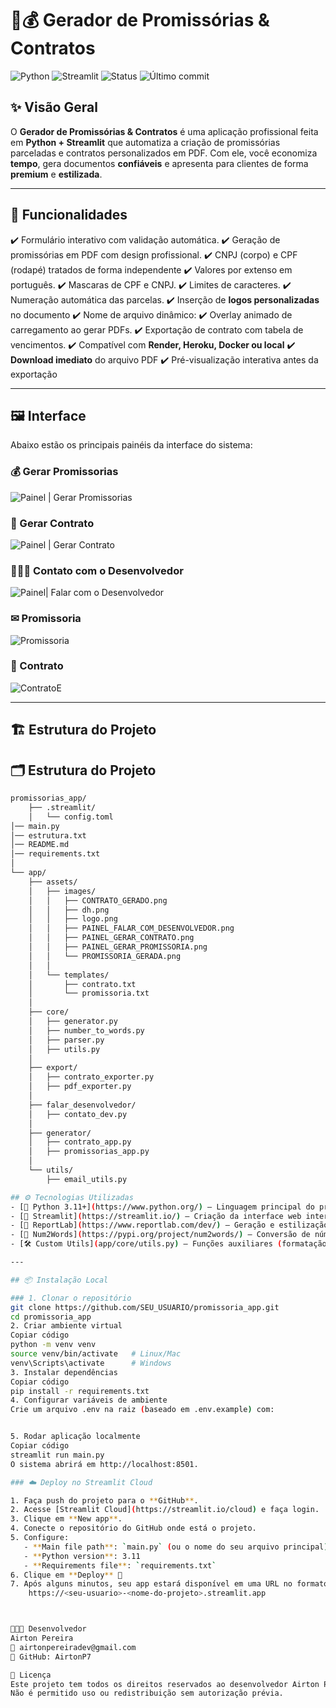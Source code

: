# 📄💰 Gerador de Promissórias & Contratos

![Python](https://img.shields.io/badge/Python-3.11%2B-blue?logo=python)
![Streamlit](https://img.shields.io/badge/Streamlit-app-red?logo=streamlit)
![Status](https://img.shields.io/badge/Status-Em%20produção-success)
![Último commit](https://img.shields.io/github/last-commit/AirtonP7/agendamento_rescisao)



## ✨ Visão Geral

O **Gerador de Promissórias & Contratos** é uma aplicação profissional feita em **Python + Streamlit** que automatiza a criação de promissórias parceladas e contratos personalizados em PDF.
Com ele, você economiza **tempo**, gera documentos **confiáveis** e apresenta para clientes de forma **premium** e **estilizada**.

---

## 🎯 Funcionalidades

✔️ Formulário interativo com validação automática.
✔️ Geração de promissórias em PDF com design profissional.
✔️ CNPJ (corpo) e CPF (rodapé) tratados de forma independente
✔️ Valores por extenso em português.
✔️ Mascaras de CPF e CNPJ.
✔️ Limites de caracteres.
✔️ Numeração automática das parcelas.
✔️ Inserção de **logos personalizadas** no documento
✔️ Nome de arquivo dinâmico:
✔️ Overlay animado de carregamento ao gerar PDFs.
✔️ Exportação de contrato com tabela de vencimentos.
✔️ Compatível com **Render, Heroku, Docker ou local**
✔️ **Download imediato** do arquivo PDF
✔️ Pré-visualização interativa antes da exportação

---

## 🖼️ Interface

Abaixo estão os principais painéis da interface do sistema:

### 💰 Gerar Promissorias
![Painel | Gerar Promissorias](assets/images/PAINEL_GERAR_PROMISSORIA.png)

### 📜 Gerar Contrato
![Painel | Gerar Contrato](assets/images/PAINEL_GERAR_CONTRATO.png)

### 👨🏾‍💻 Contato com o Desenvolvedor
![Painel| Falar com o Desenvolvedor](assets/images/PAINEL_FALAR_COM_DESENVOLVEDOR.png)

### ✉ Promissoria
![Promissoria](assets/images/PROMISSORIA_GERADA.png)

### 📑 Contrato
![ContratoE](assets/images/CONTRATO_GERADO.png)


---


## 🏗️ Estrutura do Projeto

## 🗂 Estrutura do Projeto

```bash
promissorias_app/
    ├── .streamlit/
    │   └── config.toml
│── main.py
│── estrutura.txt
│── README.md
│── requirements.txt
│
└── app/
    ├── assets/
    │   ├── images/
    │   │   ├── CONTRATO_GERADO.png
    │   │   ├── dh.png
    │   │   ├── logo.png
    │   │   ├── PAINEL_FALAR_COM_DESENVOLVEDOR.png
    │   │   ├── PAINEL_GERAR_CONTRATO.png
    │   │   ├── PAINEL_GERAR_PROMISSORIA.png
    │   │   └── PROMISSORIA_GERADA.png
    │   │
    │   └── templates/
    │       ├── contrato.txt
    │       └── promissoria.txt
    │
    ├── core/
    │   ├── generator.py
    │   ├── number_to_words.py
    │   ├── parser.py
    │   ├── utils.py
    │
    ├── export/
    │   ├── contrato_exporter.py
    │   ├── pdf_exporter.py
    │
    ├── falar_desenvolvedor/
    │   ├── contato_dev.py
    │
    ├── generator/
    │   ├── contrato_app.py
    │   ├── promissorias_app.py
    │
    └── utils/
        ├── email_utils.py

## ⚙️ Tecnologias Utilizadas
- [🐍 Python 3.11+](https://www.python.org/) – Linguagem principal do projeto
- [🎨 Streamlit](https://streamlit.io/) – Criação da interface web interativa
- [📑 ReportLab](https://www.reportlab.com/dev/) – Geração e estilização dos PDFs
- [🔢 Num2Words](https://pypi.org/project/num2words/) – Conversão de números para texto por extenso
- [🛠️ Custom Utils](app/core/utils.py) – Funções auxiliares (formatação de CPF, CNPJ e valores monetários)

---

## 📦 Instalação Local

### 1. Clonar o repositório
git clone https://github.com/SEU_USUARIO/promissoria_app.git
cd promissoria_app
2. Criar ambiente virtual
Copiar código
python -m venv venv
source venv/bin/activate   # Linux/Mac
venv\Scripts\activate      # Windows
3. Instalar dependências
Copiar código
pip install -r requirements.txt
4. Configurar variáveis de ambiente
Crie um arquivo .env na raiz (baseado em .env.example) com:


5. Rodar aplicação localmente
Copiar código
streamlit run main.py
O sistema abrirá em http://localhost:8501.

### ☁️ Deploy no Streamlit Cloud

1. Faça push do projeto para o **GitHub**.
2. Acesse [Streamlit Cloud](https://streamlit.io/cloud) e faça login.
3. Clique em **New app**.
4. Conecte o repositório do GitHub onde está o projeto.
5. Configure:
   - **Main file path**: `main.py` (ou o nome do seu arquivo principal)
   - **Python version**: 3.11
   - **Requirements file**: `requirements.txt`
6. Clique em **Deploy** 🎉
7. Após alguns minutos, seu app estará disponível em uma URL no formato: 
    https://<seu-usuario>-<nome-do-projeto>.streamlit.app



🧑🏽‍💻 Desenvolvedor
Airton Pereira
📩 airtonpereiradev@gmail.com
💼 GitHub: AirtonP7

📌 Licença
Este projeto tem todos os direitos reservados ao desenvolvedor Airton Pereira.
Não é permitido uso ou redistribuição sem autorização prévia.
